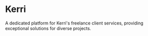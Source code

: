 # Kerri
A dedicated platform for Kerri's freelance client services, providing exceptional solutions for diverse projects.
